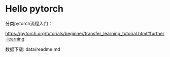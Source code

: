 # Hello pytorch

分类pytorch流程入门：

https://pytorch.org/tutorials/beginner/transfer_learning_tutorial.html#further-learning

数据下载: data/readme.md
